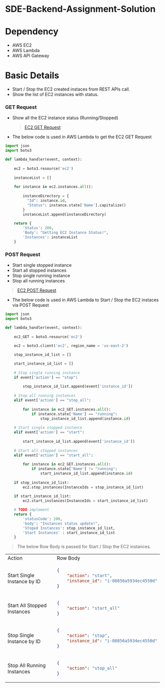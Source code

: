 # SDE-Backend-Assignment-Solution

# Dependency
* AWS EC2
* AWS Lambda
* AWS API Gateway

# Basic Details
* Start / Stop the EC2 created instaces from REST APIs call.
* Show the list of EC2 instances with status.

### GET Request 
* Show all the EC2 instance status (Running/Stopped) 
  > [EC2 GET Request](https://nqi37ozzel.execute-api.us-east-2.amazonaws.com/testing/ec2/ "Exiting EC2 Instance List")
* The below code is used in AWS Lambda to get the EC2 GET Request

```python
import json
import boto3

def lambda_handler(event, context):
    
    ec2 = boto3.resource('ec2')
    
    instanceList = []
    
    for instance in ec2.instances.all():
        
        instanceDirectory = {
          "Id": instance.id,
          "Status": instance.state['Name'].capitalize()
        }
        instanceList.append(instanceDirectory)
    
    return {
        'Status': 200,
        'Body': "Getting EC2 Instance Status!",
        'Instances': instanceList
    }
```

### POST Request
* Start single stopped instance
* Start all stopped instances
* Stop single running instance
* Stop all running instances
> [EC2 POST Request](https://nqi37ozzel.execute-api.us-east-2.amazonaws.com/testing/ec2/ "Update Exiting EC2 Instance Status Start / Stop")
* The below code is used in AWS Lambda to Start / Stop the EC2 instaces via POST Request

```python
import json
import boto3

def lambda_handler(event, context):
    
    ec2_GET = boto3.resource('ec2')
    
    ec2 = boto3.client('ec2', region_name = 'us-east-2')

    stop_instance_id_list = []

    start_instance_id_list = []
    
    # Stop single running instance
    if event['action'] == "stop":
        
        stop_instance_id_list.append(event['instance_id'])
        
    # Stop all running instances
    elif event['action'] == "stop_all":
        
        for instance in ec2_GET.instances.all():
            if instance.state['Name'] == "running":
                stop_instance_id_list.append(instance.id)
    
    # Start single stopped instance
    elif event['action'] == "start":
        
        start_instance_id_list.append(event['instance_id'])
        
    # Start all stopped instances
    elif event['action'] == "start_all":
        
        for instance in ec2_GET.instances.all():
            if instance.state['Name'] != "running":
                start_instance_id_list.append(instance.id)
    
    if stop_instance_id_list:    
        ec2.stop_instances(InstanceIds = stop_instance_id_list)
        
    if start_instance_id_list:
        ec2.start_instances(InstanceIds = start_instance_id_list)

    # TODO implement
    return {
        'statusCode': 200,
        'body': "Instances status update!",
        'Stoped Instances': stop_instance_id_list,
        'Start Instances' : start_instance_id_list
    }

```
> The below Row Body is passed for Start / Stop the EC2 instances.
<table>
<tr>
<td> Action </td> <td> Row Body </td>
</tr>
<tr>
<td> Start Single Instance by ID </td>
<td>

```json
{
    "action": "start",
    "instance_id": "i-08856a5934ec4550d"
}
```

</td>
</tr>
<tr>
<td> Start All Stopped Instances </td>
<td>

```json
{
    "action": "start_all"
}
```

</td>
</tr>  
<tr>
<td> Stop Single Instance by ID</td>
<td>
  
```json
{
    "action": "stop",
    "instance_id": "i-08856a5934ec4550d"
}
```
  
</td>
</tr>
  
<tr>
<td> Stop All Running Instances </td>
<td>
  
```json
{
    "action": "stop_all"
}
```
  
</td>
</tr>
</table>
